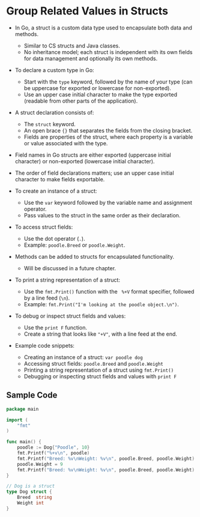 # Group Related Values in Structs

- In Go, a struct is a custom data type used to encapsulate both data and methods.
  - Similar to CS structs and Java classes.
  - No inheritance model; each struct is independent with its own fields for data management and optionally its own methods.

- To declare a custom type in Go:
  - Start with the `type` keyword, followed by the name of your type (can be uppercase for exported or lowercase for non-exported).
  - Use an upper case initial character to make the type exported (readable from other parts of the application).

- A struct declaration consists of:
  - The `struct` keyword.
  - An open brace `{}` that separates the fields from the closing bracket.
  - Fields are properties of the struct, where each property is a variable or value associated with the type.

- Field names in Go structs are either exported (uppercase initial character) or non-exported (lowercase initial character).
- The order of field declarations matters; use an upper case initial character to make fields exportable.

- To create an instance of a struct:
  - Use the `var` keyword followed by the variable name and assignment operator.
  - Pass values to the struct in the same order as their declaration.

- To access struct fields:
  - Use the dot operator (`.`).
  - Example: `poodle.Breed` or `poodle.Weight`.

- Methods can be added to structs for encapsulated functionality.
  - Will be discussed in a future chapter.

- To print a string representation of a struct:
  - Use the `fmt.Print()` function with the ` %+V` format specifier, followed by a line feed (`\n`).
  - Example: `fmt.Print("I'm looking at the poodle object.\n")`.

- To debug or inspect struct fields and values:
  - Use the `print F` function.
  - Create a string that looks like `"+V"`, with a line feed at the end.

- Example code snippets:
  - Creating an instance of a struct: `var poodle dog`
  - Accessing struct fields: `poodle.Breed` and `poodle.Weight`
  - Printing a string representation of a struct using `fmt.Print()`
  - Debugging or inspecting struct fields and values with `print F`

## Sample Code

```go
package main

import (
	"fmt"
)

func main() {
	poodle := Dog{"Poodle", 10}
	fmt.Printf("%+v\n", poodle)
	fmt.Printf("Breed: %v\nWeight: %v\n", poodle.Breed, poodle.Weight)
	poodle.Weight = 9
	fmt.Printf("Breed: %v\nWeight: %v\n", poodle.Breed, poodle.Weight)
}

// Dog is a struct
type Dog struct {
	Breed  string
	Weight int
}
```
